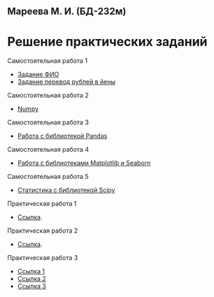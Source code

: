 ## Мареева М. И. (БД-232м)
# Решение практических заданий 
Самостоятельная работа 1
- [Задание ФИО](https://github.com/MareevaMI/PDA_SOL/blob/main/Задание_ФИО.ipynb)
- [Задание перевод рублей в йены](https://github.com/MareevaMI/PDA_SOL/blob/main/Задание_йены_в_рубли.ipynb)

Самостоятельная работа 2
- [Numpy](https://github.com/MareevaMI/PDA_SOL/blob/main/Numpy(Мареева_М_И_).ipynb)

Самостоятельная работа 3
- [Работа с библиотекой Pandas](https://github.com/MareevaMI/PDA_SOL/blob/main/hw_3_pandas(Мареева_М_И_).ipynb)

Самостоятельная работа 4
- [Работа с библиотеками Matplotlib и Seaborn](https://github.com/MareevaMI/PDA_SOL/blob/main/hw_4_visualisation.ipynb)

Самостоятельная работа 5
- [Статистика с библиотекой Scipy](https://github.com/MareevaMI/PDA_SOL/blob/main/Практическая_5_(Мареева_М_И_).ipynb)

Практическая работа 1
- [Ссылка](https://github.com/MareevaMI/PDA_SOL/blob/main/Exercise1.ipynb).

Практическая работа 2
- [Ссылка](https://github.com/MareevaMI/PDA_SOL/blob/main/Практика2(МарееваМ_И).ipynb).

Практическая работа 3
- [Ссылка 1](https://github.com/MareevaMI/PDA_SOL/blob/main/Scipy_algebra(Мареева_М_И_).ipynb)
- [Ссылка 2](https://github.com/MareevaMI/PDA_SOL/blob/main/01_Symbolic_mathematics(Мареева_М_И_).ipynb)
- [Ссылка 3](https://github.com/MareevaMI/PDA_SOL/blob/main/02_Linear_algebra(Мареева_М_И_).ipynb)
